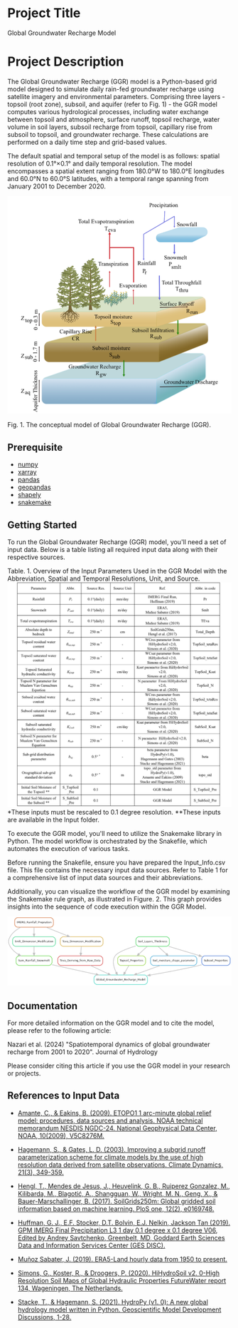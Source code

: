
# Project Title

Global Groundwater Recharge Model

# Project Description

The Global Groundwater Recharge (GGR) model is a Python-based grid model designed to simulate daily rain-fed groundwater recharge using satellite imagery and environmental parameters. Comprising three layers - topsoil (root zone), subsoil, and aquifer (refer to Fig. 1) - the GGR model computes various hydrological processes, including water exchange between topsoil and atmosphere, surface runoff, topsoil recharge, water volume in soil layers, subsoil recharge from topsoil, capillary rise from subsoil to topsoil, and groundwater recharge. These calculations are performed on a daily time step and grid-based values.

The default spatial and temporal setup of the model is as follows: spatial resolution of 0.1°×0.1° and daily temporal resolution. The model encompasses a spatial extent ranging from 180.0°W to 180.0°E longitudes and 60.0°N to 60.0°S latitudes, with a temporal range spanning from January 2001 to December 2020. 

![Figure 1](https://github.com/Global-Groundwater-Model/Global_Groundwater_Recharge_Model/blob/main/figures/Figure1.png)

Fig. 1. The conceptual model of Global Groundwater Recharge (GGR). 


## Prerequisite
- [numpy](https://numpy.org/install/)
- [xarray](https://docs.xarray.dev/en/latest/getting-started-guide/installing.html)
- [pandas](https://pandas.pydata.org/docs/getting_started/install.html)
- [geopandas](https://geopandas.org/en/stable/getting_started/install.html)
- [shapely](https://shapely.readthedocs.io/en/stable/installation.html)
- [snakemake](https://snakemake.readthedocs.io/en/stable/getting_started/installation.html)


## Getting Started
To run the Global Groundwater Recharge (GGR) model, you'll need a set of input data. Below is a table listing all required input data along with their respective sources.


Table. 1. Overview of the Input Parameters Used in the GGR Model with the Abbreviation, Spatial and Temporal Resolutions, Unit, and Source.
![Table 1](https://github.com/Global-Groundwater-Model/Global_Groundwater_Recharge_Model/blob/main/figures/Table1.png)
*These inputs must be rescaled to 0.1 degree resolution. 
**These inputs are available in the Input folder. 

To execute the GGR model, you'll need to utilize the Snakemake library in Python. The model workflow is orchestrated by the Snakefile, which automates the execution of various tasks.

Before running the Snakefile, ensure you have prepared the Input_Info.csv file. This file contains the necessary input data sources. Refer to Table 1 for a comprehensive list of input data sources and their abbreviations.

Additionally, you can visualize the workflow of the GGR model by examining the Snakemake rule graph, as illustrated in Figure. 2. This graph provides insights into the sequence of code execution within the GGR Model.

![Figure 2](https://github.com/Global-Groundwater-Model/Global_Groundwater_Recharge_Model/blob/main/figures/Figure2.png)

## Documentation

For more detailed information on the GGR model and to cite the model, please refer to the following article:

Nazari et al. (2024) "Spatiotemporal dynamics of global groundwater recharge from 2001 to 2020". Journal of Hydrology

Please consider citing this article if you use the GGR model in your research or projects.

## References to Input Data

- [Amante, C., & Eakins, B. (2009). ETOPO1 1 arc-minute global relief model: procedures, data sources and analysis. NOAA technical memorandum NESDIS NGDC-24. National Geophysical Data Center, NOAA, 10(2009), V5C8276M.](https://doi.org/10.7289/V5C8276M) 

- [Hagemann, S., & Gates, L. D. (2003). Improving a subgrid runoff parameterization scheme for climate models by the use of high resolution data derived from satellite observations. Climate Dynamics, 21(3), 349-359.](https://doi.org/10.1007/s00382-003-0349-x)

- [Hengl, T., Mendes de Jesus, J., Heuvelink, G. B., Ruiperez Gonzalez, M., Kilibarda, M., Blagotić, A., Shangguan, W., Wright, M. N., Geng, X., & Bauer-Marschallinger, B. (2017). SoilGrids250m: Global gridded soil information based on machine learning. PloS one, 12(2), e0169748.](https://doi.org/10.1371/journal.pone.0169748) 

- [Huffman, G. J., E.F. Stocker, D.T. Bolvin, E.J. Nelkin, Jackson Tan (2019). GPM IMERG Final Precipitation L3 1 day 0.1 degree x 0.1 degree V06, Edited by Andrey Savtchenko, Greenbelt, MD, Goddard Earth Sciences Data and Information Services Center (GES DISC).](https://doi.org/10.5067/GPM/IMERGDF/DAY/06)

- [Muñoz Sabater, J. (2019). ERA5-Land hourly data from 1950 to present.](https://doi.org/10.24381/cds.e2161bac)

- [Simons, G., Koster, R., & Droogers, P. (2020). HiHydroSoil v2. 0-High Resolution Soil Maps of Global Hydraulic Properties FutureWater report 134, Wageningen, The Netherlands.](https://www.futurewater.eu/projects/hihydrosoil/) 

- [Stacke, T., & Hagemann, S. (2021). HydroPy (v1. 0): A new global hydrology model written in Python. Geoscientific Model Development Discussions, 1-28.](https://zenodo.org/records/4541239) 




